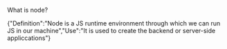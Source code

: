 What is node?

{"Definition":"Node is a JS runtime environment through which we can run JS in our machine","Use":"It is used to create the backend or server-side appliccations"}
